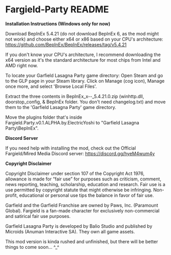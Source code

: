 # Fargield-Party README

**Installation Instructions (Windows only for now)**

Download BepInEx 5.4.21 (do not download BepInEx 6, as the mod might not work) and choose either x64 or x86 based on your CPU's architecture: https://github.com/BepInEx/BepInEx/releases/tag/v5.4.21

If you don't know your CPU's architecture, I recommend downloading the x64 version as it's the standard architecture for most chips from Intel and AMD right now.

To locate your Garfield Lasagna Party game directory: Open Steam and go to the GLP page in your Steam library. Click on Manage (cog icon), Manage once more, and select 'Browse Local Files'.

Extract the three contents in BepInEx_x--_5.4.21.0.zip (winhttp.dll, doorstop_config, & BepInEx folder. You don't need changelog.txt) and move them to the 'Garfield Lasagna Party' game directory.

Move the plugins folder that's inside Fargield.Party.v0.1.ALPHA.by.ElectricYoshi to "Garfield Lasagna Party\BepInEx".


**Discord Server**

If you need help with installing the mod, check out the Official Fargield/Mired Media Discord server: https://discord.gg/hyeM4wum4y


**Copyright Disclaimer**

Copyright Disclaimer under section 107 of the Copyright Act 1976, allowance is made for “fair use” for purposes such as criticism, comment, news reporting, teaching, scholarship, education and research.
Fair use is a use permitted by copyright statute that might otherwise be infringing. Non-profit, educational or personal use tips the balance in favor of fair use.

Garfield and the Garfield Franchise are owned by Paws, Inc. (Paramount Global). Fargield is a fan-made character for exclusively non-commercial and satirical fair use purposes.

Garfield Lasagna Party is developed by Balio Studio and published by Microids (Anuman Interactive SA). They own all game assets.



This mod version is kinda rushed and unfinished, but there will be better things to come soon... ^_^

